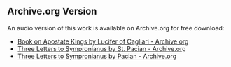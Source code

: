 ## Archive.org Version

An audio version of this work is available on Archive.org for free download:

* [Book on Apostate Kings by Lucifer of Cagliari - Archive.org](https://archive.org/details/book-on-apostate-kings)
* [Three Letters to Sympronianus by St. Pacian - Archive.org](https://archive.org/details/three-letters-to-sympronianus)
* [Three Letters to Sympronianus by Pacian - Archive.org](https://archive.org/details/three-letters-to-sympronianus)
